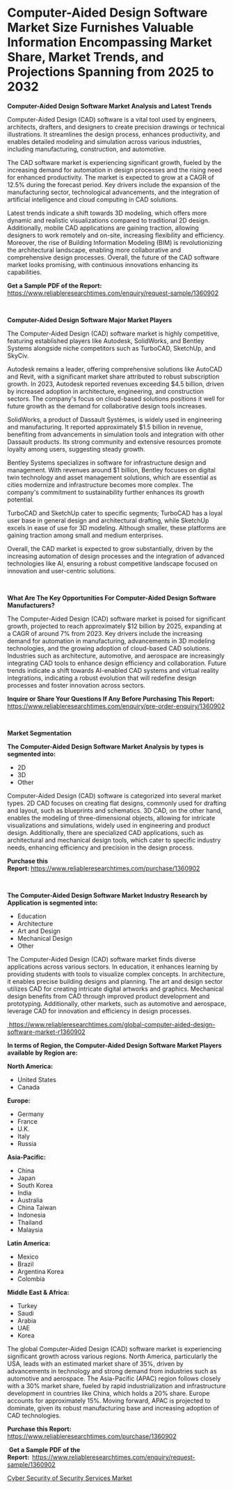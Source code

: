 <p><h1>Computer-Aided Design Software Market Size Furnishes Valuable Information Encompassing Market Share, Market Trends, and Projections Spanning from 2025 to 2032</h1></p><p><strong>Computer-Aided Design Software Market Analysis and Latest Trends</strong></p>
<p><p>Computer-Aided Design (CAD) software is a vital tool used by engineers, architects, drafters, and designers to create precision drawings or technical illustrations. It streamlines the design process, enhances productivity, and enables detailed modeling and simulation across various industries, including manufacturing, construction, and automotive.</p><p>The CAD software market is experiencing significant growth, fueled by the increasing demand for automation in design processes and the rising need for enhanced productivity. The market is expected to grow at a CAGR of 12.5% during the forecast period. Key drivers include the expansion of the manufacturing sector, technological advancements, and the integration of artificial intelligence and cloud computing in CAD solutions. </p><p>Latest trends indicate a shift towards 3D modeling, which offers more dynamic and realistic visualizations compared to traditional 2D design. Additionally, mobile CAD applications are gaining traction, allowing designers to work remotely and on-site, increasing flexibility and efficiency. Moreover, the rise of Building Information Modeling (BIM) is revolutionizing the architectural landscape, enabling more collaborative and comprehensive design processes. Overall, the future of the CAD software market looks promising, with continuous innovations enhancing its capabilities.</p></p>
<p><strong>Get a Sample PDF of the Report:&nbsp;</strong> <a href="https://www.reliableresearchtimes.com/enquiry/request-sample/1360902?utm_campaign=2007&utm_medium=2&utm_source=Github&utm_content=ia&utm_term=22032025&utm_id=computer-aided-design-software">https://www.reliableresearchtimes.com/enquiry/request-sample/1360902</a></p>
<p>&nbsp;</p>
<p><strong>Computer-Aided Design Software Major Market Players</strong></p>
<p><p>The Computer-Aided Design (CAD) software market is highly competitive, featuring established players like Autodesk, SolidWorks, and Bentley Systems alongside niche competitors such as TurboCAD, SketchUp, and SkyCiv. </p><p>Autodesk remains a leader, offering comprehensive solutions like AutoCAD and Revit, with a significant market share attributed to robust subscription growth. In 2023, Autodesk reported revenues exceeding $4.5 billion, driven by increased adoption in architecture, engineering, and construction sectors. The company's focus on cloud-based solutions positions it well for future growth as the demand for collaborative design tools increases.</p><p>SolidWorks, a product of Dassault Systèmes, is widely used in engineering and manufacturing. It reported approximately $1.5 billion in revenue, benefiting from advancements in simulation tools and integration with other Dassault products. Its strong community and extensive resources promote loyalty among users, suggesting steady growth.</p><p>Bentley Systems specializes in software for infrastructure design and management. With revenues around $1 billion, Bentley focuses on digital twin technology and asset management solutions, which are essential as cities modernize and infrastructure becomes more complex. The company's commitment to sustainability further enhances its growth potential.</p><p>TurboCAD and SketchUp cater to specific segments; TurboCAD has a loyal user base in general design and architectural drafting, while SketchUp excels in ease of use for 3D modeling. Although smaller, these platforms are gaining traction among small and medium enterprises.</p><p>Overall, the CAD market is expected to grow substantially, driven by the increasing automation of design processes and the integration of advanced technologies like AI, ensuring a robust competitive landscape focused on innovation and user-centric solutions.</p></p>
<p>&nbsp;</p>
<p><strong>What Are The Key Opportunities For Computer-Aided Design Software Manufacturers?</strong></p>
<p><p>The Computer-Aided Design (CAD) software market is poised for significant growth, projected to reach approximately $12 billion by 2025, expanding at a CAGR of around 7% from 2023. Key drivers include the increasing demand for automation in manufacturing, advancements in 3D modeling technologies, and the growing adoption of cloud-based CAD solutions. Industries such as architecture, automotive, and aerospace are increasingly integrating CAD tools to enhance design efficiency and collaboration. Future trends indicate a shift towards AI-enabled CAD systems and virtual reality integrations, indicating a robust evolution that will redefine design processes and foster innovation across sectors.</p></p>
<p><strong>Inquire or Share Your Questions If Any Before Purchasing This Report:</strong> <a href="https://www.reliableresearchtimes.com/enquiry/pre-order-enquiry/1360902?utm_campaign=2007&utm_medium=2&utm_source=Github&utm_content=ia&utm_term=22032025&utm_id=computer-aided-design-software">https://www.reliableresearchtimes.com/enquiry/pre-order-enquiry/1360902</a></p>
<p>&nbsp;</p>
<p><strong>Market Segmentation</strong></p>
<p><strong>The Computer-Aided Design Software Market Analysis by types is segmented into:</strong></p>
<p><ul><li>2D</li><li>3D</li><li>Other</li></ul></p>
<p><p>Computer-Aided Design (CAD) software is categorized into several market types. 2D CAD focuses on creating flat designs, commonly used for drafting and layout, such as blueprints and schematics. 3D CAD, on the other hand, enables the modeling of three-dimensional objects, allowing for intricate visualizations and simulations, widely used in engineering and product design. Additionally, there are specialized CAD applications, such as architectural and mechanical design tools, which cater to specific industry needs, enhancing efficiency and precision in the design process.</p></p>
<p><strong>Purchase this Report:&nbsp;</strong><a href="https://www.reliableresearchtimes.com/purchase/1360902?utm_campaign=2007&utm_medium=2&utm_source=Github&utm_content=ia&utm_term=22032025&utm_id=computer-aided-design-software">https://www.reliableresearchtimes.com/purchase/1360902</a></p>
<p>&nbsp;</p>
<p><strong>The Computer-Aided Design Software Market Industry Research by Application is segmented into:</strong></p>
<p><ul><li>Education</li><li>Architecture</li><li>Art and Design</li><li>Mechanical Design</li><li>Other</li></ul></p>
<p><p>The Computer-Aided Design (CAD) software market finds diverse applications across various sectors. In education, it enhances learning by providing students with tools to visualize complex concepts. In architecture, it enables precise building designs and planning. The art and design sector utilizes CAD for creating intricate digital artworks and graphics. Mechanical design benefits from CAD through improved product development and prototyping. Additionally, other markets, such as automotive and aerospace, leverage CAD for innovation and efficiency in design processes.</p></p>
<p><a href="https://www.reliableresearchtimes.com/global-computer-aided-design-software-market-r1360902?utm_campaign=2007&utm_medium=2&utm_source=Github&utm_content=ia&utm_term=22032025&utm_id=computer-aided-design-software">&nbsp;https://www.reliableresearchtimes.com/global-computer-aided-design-software-market-r1360902</a></p>
<p><strong>In terms of Region, the Computer-Aided Design Software Market Players available by Region are:</strong></p>
<p>
    <p> <strong> North America: </strong>
        <ul>
            <li>United States</li>
            <li>Canada</li>
        </ul>
        </p> 
    <p> <strong> Europe: </strong>
        <ul>
            <li>Germany</li>
            <li>France</li>
            <li>U.K.</li>
            <li>Italy</li>
            <li>Russia</li>
        </ul>
        </p> 
    <p> <strong> Asia-Pacific: </strong>
        <ul>
            <li>China</li>
            <li>Japan</li>
            <li>South Korea</li>
            <li>India</li>
            <li>Australia</li>
            <li>China Taiwan</li>
            <li>Indonesia</li>
            <li>Thailand</li>
            <li>Malaysia</li>
        </ul>
        </p> 
    <p> <strong> Latin America: </strong>
        <ul>
            <li>Mexico</li>
            <li>Brazil</li>
            <li>Argentina Korea</li>
            <li>Colombia</li>
        </ul>
        </p> 
    <p> <strong> Middle East & Africa: </strong>
        <ul>
            <li>Turkey</li>
            <li>Saudi</li>
            <li>Arabia</li>
            <li>UAE</li>
            <li>Korea</li>
        </ul>
    </p>
    </p>
<p><p>The global Computer-Aided Design (CAD) software market is experiencing significant growth across various regions. North America, particularly the USA, leads with an estimated market share of 35%, driven by advancements in technology and strong demand from industries such as automotive and aerospace. The Asia-Pacific (APAC) region follows closely with a 30% market share, fueled by rapid industrialization and infrastructure development in countries like China, which holds a 20% share. Europe accounts for approximately 15%. Moving forward, APAC is projected to dominate, given its robust manufacturing base and increasing adoption of CAD technologies.</p></p>
<p><strong>Purchase this Report: </strong><a href="https://www.reliableresearchtimes.com/purchase/1360902?utm_campaign=2007&utm_medium=2&utm_source=Github&utm_content=ia&utm_term=22032025&utm_id=computer-aided-design-software">https://www.reliableresearchtimes.com/purchase/1360902</a></p>
<p>&nbsp;<strong>Get a Sample PDF of the Report:&nbsp;&nbsp;</strong><a href="https://www.reliableresearchtimes.com/enquiry/request-sample/1360902?utm_campaign=2007&utm_medium=2&utm_source=Github&utm_content=ia&utm_term=22032025&utm_id=computer-aided-design-software">https://www.reliableresearchtimes.com/enquiry/request-sample/1360902</a></p>
<p><strong></strong></p>
<p><p><a href="https://github.com/angelajermaine/Market-Research-Report-List-6/blob/main/cyber-security-of-security-services-market.md?utm_campaign=2007&utm_medium=2&utm_source=Github&utm_content=ia&utm_term=22032025&utm_id=computer-aided-design-software">Cyber Security of Security Services Market</a></p></p>